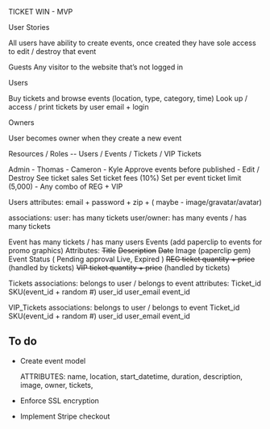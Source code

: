 TICKET WIN - MVP

User Stories

All users have ability to create events, once created they have sole access to edit / destroy that event

Guests
Any visitor to the website that’s not logged in

Users

Buy tickets and browse events (location, type, category, time) 
Look up / access / print tickets by user email + login

Owners

User becomes owner when they create a new event 

Resources / Roles -- Users / Events / Tickets / VIP Tickets

Admin - Thomas - Cameron - Kyle
Approve events before published - Edit / Destroy
See ticket sales
Set ticket fees (10%)
Set per event ticket limit (5,000) - Any combo of REG + VIP

Users 
attributes: email + password + zip + ( maybe - image/gravatar/avatar)

associations:
user: has many tickets 
user/owner: has many events / has many tickets

Event has many tickets / has many users
Events (add paperclip to events for promo graphics)
Attributes: 
~~Title~~
~~Description~~ 
~~Date~~
Image (paperclip gem) 
Event Status ( Pending approval Live, Expired ) 
~~REG ticket quantity + price~~ (handled by tickets)
~~VIP ticket quantity + price~~ (handled by tickets)

Tickets 
associations: belongs to user / belongs to event 
attributes: 
Ticket_id 
SKU(event_id + random #) 
user_id 
user_email
event_id 


VIP_Tickets 
associations: belongs to user / belongs to event 
Ticket_id 
SKU(event_id + random #) 
user_id 
user_email
event_id 


## To do

* Create event model

    ATTRIBUTES: name, location, start_datetime, duration, description, image,
    owner, tickets, 

* Enforce SSL encryption
* Implement Stripe checkout
